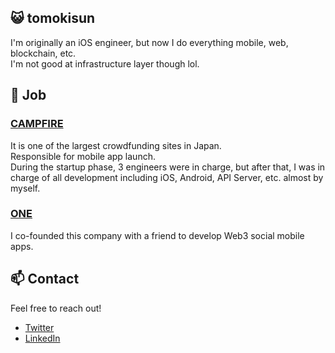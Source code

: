 ## 😺 tomokisun

I'm originally an iOS engineer, but now I do everything mobile, web, blockchain, etc.<br>
I'm not good at infrastructure layer though lol.

## 🚀 Job

### [CAMPFIRE](https://camp-fire.jp/)

It is one of the largest crowdfunding sites in Japan.<br>
Responsible for mobile app launch.<br>
During the startup phase, 3 engineers were in charge, but after that, I was in charge of all development including iOS, Android, API Server, etc. almost by myself.

### [ONE](https://github.com/0x1-company)

I co-founded this company with a friend to develop Web3 social mobile apps.

## 📫 Contact

Feel free to reach out!

- [Twitter](https://twitter.com/tomokisun)
- [LinkedIn](https://www.linkedin.com/in/tomokisun/)
